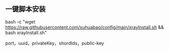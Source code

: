 ## 一键脚本安装

bash -c "wget https://raw.githubusercontent.com/xuhuabao/config/main/xrayInstall.sh && bash xrayInstall.sh"
 
port，uuid，privateKey，shordIds，public-key

